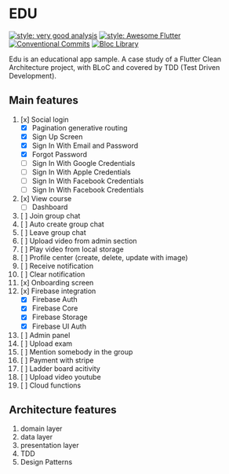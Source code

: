 # EDU

[![style: very good analysis][very_good_analysis_badge]][very_good_analysis_badge_link]
[![style: Awesome Flutter][awesome_flutter_badge]][awesome_flutter_badge_link]
[![Conventional Commits][conventional_commits_badge]][conventional_commits_badge_link]
[![Bloc Library][bloc_library_badge]][bloc_library_badge_link]
<!-- <a href="https://github.com/felangel/bloc"><img src="https://tinyurl.com/bloc-library" alt="Bloc Library"></a> -->


Edu is an educational app sample. A case study of a Flutter Clean Architecture project, with BLoC and covered by TDD (Test Driven Development).


## Main features

 
1. [x] Social login
    - [X] Pagination generative routing
    - [X] Sign Up Screen
    - [X] Sign In With Email and Password
    - [X] Forgot Password
    - [ ] Sign In With Google Credentials
    - [ ] Sign In With Apple Credentials
    - [ ] Sign In With Facebook Credentials
    - [ ] Sign In With Facebook Credentials
2. [x] View course
    - [ ] Dashboard
3. [ ] Join group chat
4. [ ] Auto create group chat
5. [ ] Leave group chat
6. [ ] Upload video from admin section
7. [ ] Play video from local storage
8. [ ] Profile center (create, delete, update with image)
9. [ ] Receive notification 
10. [ ] Clear notification
11. [x] Onboarding screen
12. [x] Firebase integration 
    - [x] Firebase Auth
    - [x] Firebase Core
    - [x] Firebase Storage
    - [x] Firebase UI Auth
13. [ ] Admin panel
14. [ ] Upload exam
15. [ ] Mention somebody in the group
16. [ ] Payment with stripe
17. [ ] Ladder board acitivity 
18. [ ] Upload video youtube
19. [ ] Cloud functions 

## Architecture features

1. domain layer
2. data layer
3. presentation layer
4. TDD
5. Design Patterns

[awesome_flutter_badge]: https://img.shields.io/badge/awesome-flutter-blue.svg?longCache=true
[awesome_flutter_badge_link]: https://github.com/Solido/awesome-flutter#standard
[bloc_library_badge]: https://tinyurl.com/bloc-library
[bloc_library_badge_link]: https://github.com/felangel/bloc
[conventional_commits_badge]: https://img.shields.io/badge/Conventional%20Commits-1.0.0-%23FE5196?logo=conventionalcommits&logoColor=white
[conventional_commits_badge_link]: https://conventionalcommits.org
[very_good_analysis_badge]: https://img.shields.io/badge/style-very_good_analysis-B22C89.svg
[very_good_analysis_badge_link]: https://pub.dev/packages/very_good_analysis
